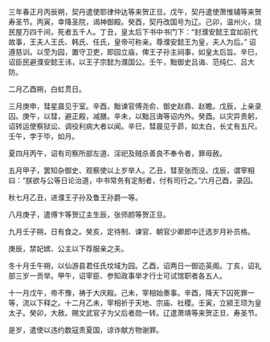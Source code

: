三年春正月丙辰朔，契丹遣使耶律仲达等来贺正旦。戊午，契丹遣使萧惟辅等来贺寿圣节。丙寅，幸降圣院，谒神御殿。癸酉，契丹改国号为辽。己卯，温州火，烧民屋万四千间，死者五千人。丁丑，皇太后下书中书门下：“封濮安懿王宜如前代故事，王夫人王氏、韩氏、任氏，皇帝可称亲。尊濮安懿王为皇，夫人为后。”
诏遵慈训。以茔为园，置守卫吏，即园立庙，俾王子孙主祠事，如皇太后旨。辛巳，诏臣民避濮安懿王讳，以王子宗懿为濮国公。壬午，黜御史吕诲、范纯仁、吕大防。

二月乙酉朔，白虹贯日。

三月庚申，彗星晨见于室。辛酉，黜谏官傅尧俞、御史赵鼎、赵瞻。戊辰，上亲录囚。庚午，以彗，避正殿，减膳。辛未，以黜吕诲等诏内外。癸酉。以灾异责躬，诏转运使察狱讼、调役利病大者以闻。辛巳，彗晨见于昴，如太白，长丈有五尺。壬午，孛于毕，如月。

夏四月丙午，诏有司察所部左道、淫祀及贼杀善良不奉令者，罪毋赦。

五月甲子，罢知杂御史、观察使以上岁举人。乙丑，彗至张而没。戊辰，谓宰相曰：“朕欲与公等日论治道，中书常务有定制者，付有司行之。”六月己酉，录囚。

秋七月乙丑，进濮王子孙及鲁王孙爵一等。

八月庚子，遣傅卞等贺辽主生辰，张师颜等贺正旦。

九月壬子朔，日有食之。癸亥，定待制、谏官、朝官少卿郎中迁选岁月补员格。

庚辰，禁妃嫔、公主以下荐服亲之夫。

冬十月壬午朔，以仙游县君任氏坟域为园。乙酉，诏两日一御迩英阁。丁亥，诏礼部三岁一贡举。甲午，诏宰臣、参知政事举才行士可试馆职者各五人。

十一月戊午，帝不豫，祷于大庆殿。己未，宰相始奏事。辛酉，降天下囚死罪一等，流以下释之。十二月乙未，宰相祈于天地、宗庙、社稷。壬寅，立颍王顼为皇太子。癸卯，大赦。赐文武官子为父后者勋一转。辽遣萧靖等来贺正旦、寿圣节。

是岁，遣使以违约数寇责夏国，谅诈献方物谢罪。